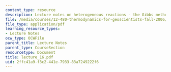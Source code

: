 ```yaml
---
content_type: resource
description: Lecture notes on heterogeneous reactions - the Gibbs method.
file: /media/courses/12-480-thermodynamics-for-geoscientists-fall-2006/2ffc41a9f3c2441e793383a7249222f6_lecture_16.pdf
file_type: application/pdf
learning_resource_types:
- Lecture Notes
ocw_type: OCWFile
parent_title: Lecture Notes
parent_type: CourseSection
resourcetype: Document
title: lecture_16.pdf
uid: 2ffc41a9-f3c2-441e-7933-83a7249222f6
---
```


